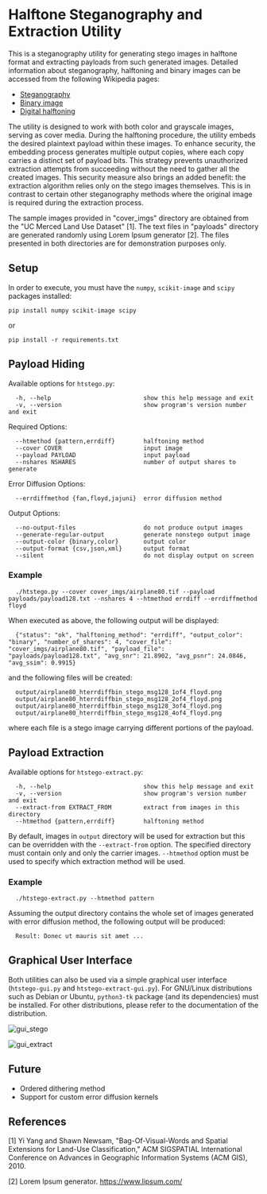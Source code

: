 # Halftone Steganography and Extraction Utility
This is a steganography utility for generating stego images in halftone format and extracting payloads from such generated images. Detailed information about steganography, halftoning and binary images can be accessed from the following Wikipedia pages:

- [Steganography](https://en.wikipedia.org/wiki/Steganography)
- [Binary image](https://en.wikipedia.org/wiki/Binary_image)
- [Digital halftoning](https://en.wikipedia.org/wiki/Halftone#Digital_halftoning)

The utility is designed to work with both color and grayscale images, serving as cover media. During the halftoning procedure, the utility embeds the desired plaintext payload within these images. To enhance security, the embedding process generates multiple output copies, where each copy carries a distinct set of payload bits. This strategy prevents unauthorized extraction attempts from succeeding without the need to gather all the created images. This security measure also brings an added benefit: the extraction algorithm relies only on the stego images themselves. This is in contrast to certain other steganography methods where the original image is required during the extraction process.

The sample images provided in "cover_imgs" directory are obtained from the "UC Merced Land Use Dataset" [1]. The text files in "payloads" directory are generated randomly using Lorem Ipsum generator [2]. The files presented in both directories are for demonstration purposes only.

## Setup
In order to execute, you must have the `numpy`, `scikit-image` and `scipy` packages installed:

    pip install numpy scikit-image scipy

or

    pip install -r requirements.txt

## Payload Hiding
Available options for `htstego.py`:

      -h, --help                          show this help message and exit
      -v, --version                       show program's version number and exit

Required Options:

      --htmethod {pattern,errdiff}        halftoning method
      --cover COVER                       input image
      --payload PAYLOAD                   input payload
      --nshares NSHARES                   number of output shares to generate

Error Diffusion Options:

      --errdiffmethod {fan,floyd,jajuni}  error diffusion method

Output Options:

      --no-output-files                   do not produce output images
      --generate-regular-output           generate nonstego output image
      --output-color {binary,color}       output color
      --output-format {csv,json,xml}      output format
      --silent                            do not display output on screen

### Example

      ./htstego.py --cover cover_imgs/airplane80.tif --payload payloads/payload128.txt --nshares 4 --htmethod errdiff --errdiffmethod floyd

When executed as above, the following output will be displayed:

      {"status": "ok", "halftoning_method": "errdiff", "output_color": "binary", "number_of_shares": 4, "cover_file": "cover_imgs/airplane80.tif", "payload_file": "payloads/payload128.txt", "avg_snr": 21.8902, "avg_psnr": 24.0846, "avg_ssim": 0.9915}

and the following files will be created:

      output/airplane80_hterrdiffbin_stego_msg128_1of4_floyd.png
      output/airplane80_hterrdiffbin_stego_msg128_2of4_floyd.png
      output/airplane80_hterrdiffbin_stego_msg128_3of4_floyd.png
      output/airplane80_hterrdiffbin_stego_msg128_4of4_floyd.png

where each file is a stego image carrying different portions of the payload.

## Payload Extraction
Available options for `htstego-extract.py`:

      -h, --help                          show this help message and exit
      -v, --version                       show program's version number and exit
      --extract-from EXTRACT_FROM         extract from images in this directory
      --htmethod {pattern,errdiff}        halftoning method

By default, images in `output` directory will be used for extraction but this can be overridden with the `--extract-from` option. The specified directory must contain only and only the carrier images. `--htmethod` option must be used to specify which extraction method will be used.

### Example

      ./htstego-extract.py --htmethod pattern

Assuming the output directory contains the whole set of images generated with error diffusion method, the following output will be produced:

      Result: Donec ut mauris sit amet ...

## Graphical User Interface

Both utilities can also be used via a simple graphical user interface (`htstego-gui.py` and `htstego-extract-gui.py`). For GNU/Linux distributions such as Debian or Ubuntu, `python3-tk` package (and its dependencies) must be installed. For other distributions, please refer to the documentation of the distribution.

![gui_stego](https://github.com/efeciftci/libhtstego/assets/3438150/a783c04a-eaf2-4fe6-87a6-cabc725288ed)

![gui_extract](https://github.com/efeciftci/libhtstego/assets/3438150/579a26e1-5e07-4cf2-98b4-b6e61c64e4fd)


## Future

- Ordered dithering method
- Support for custom error diffusion kernels

## References
[1] Yi Yang and Shawn Newsam, "Bag-Of-Visual-Words and Spatial Extensions for Land-Use Classification," ACM SIGSPATIAL International Conference on Advances in Geographic Information Systems (ACM GIS), 2010.

[2] Lorem Ipsum generator. https://www.lipsum.com/

